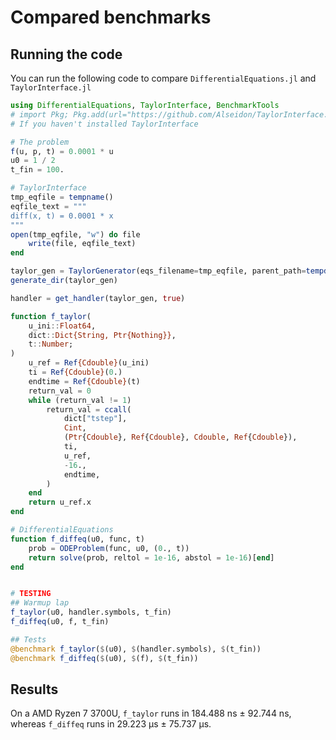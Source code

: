 # Compared benchmarks

## Running the code

You can run the following code to compare `DifferentialEquations.jl` and `TaylorInterface.jl`

```julia
using DifferentialEquations, TaylorInterface, BenchmarkTools
# import Pkg; Pkg.add(url="https://github.com/Alseidon/TaylorInterface.jl")
# If you haven't installed TaylorInterface

# The problem
f(u, p, t) = 0.0001 * u
u0 = 1 / 2
t_fin = 100.

# TaylorInterface
tmp_eqfile = tempname()
eqfile_text = """
diff(x, t) = 0.0001 * x
"""
open(tmp_eqfile, "w") do file
    write(file, eqfile_text)
end

taylor_gen = TaylorGenerator(eqs_filename=tmp_eqfile, parent_path=tempdir())
generate_dir(taylor_gen)

handler = get_handler(taylor_gen, true)

function f_taylor(
    u_ini::Float64,
    dict::Dict{String, Ptr{Nothing}},
    t::Number;
)
    u_ref = Ref{Cdouble}(u_ini)
    ti = Ref{Cdouble}(0.)
    endtime = Ref{Cdouble}(t)
    return_val = 0
    while (return_val != 1)
        return_val = ccall(
            dict["tstep"],
            Cint,
            (Ptr{Cdouble}, Ref{Cdouble}, Cdouble, Ref{Cdouble}),
            ti,
            u_ref,
            -16.,
            endtime,
        )
    end
    return u_ref.x
end

# DifferentialEquations
function f_diffeq(u0, func, t)
    prob = ODEProblem(func, u0, (0., t))
    return solve(prob, reltol = 1e-16, abstol = 1e-16)[end]
end


# TESTING
## Warmup lap
f_taylor(u0, handler.symbols, t_fin)
f_diffeq(u0, f, t_fin) 

## Tests
@benchmark f_taylor($(u0), $(handler.symbols), $(t_fin))
@benchmark f_diffeq($(u0), $(f), $(t_fin)) 
```

## Results
On a AMD Ryzen 7 3700U, `f_taylor` runs in 184.488 ns ± 92.744 ns, whereas `f_diffeq` runs in 29.223 μs ± 75.737 μs.